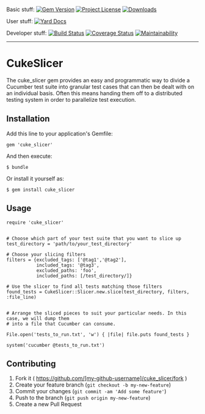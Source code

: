 Basic stuff:
[![Gem Version](https://badge.fury.io/rb/cuke_slicer.svg)](https://rubygems.org/gems/cuke_slicer)
[![Project License](https://img.shields.io/badge/license-MIT-blue.svg)](https://opensource.org/licenses/mit-license.php)
[![Downloads](https://img.shields.io/gem/dt/cuke_slicer.svg)](https://rubygems.org/gems/cuke_slicer)

User stuff:
[![Yard Docs](http://img.shields.io/badge/Documentation-API-blue.svg)](https://www.rubydoc.info/gems/cuke_slicer)

Developer stuff:
[![Build Status](https://travis-ci.org//grange-insurance/cuke_slicer.svg?branch=dev)](https://travis-ci.org/grange-insurance/cuke_slicer)
[![Coverage Status](https://coveralls.io/repos/github/grange-insurance/cuke_slicer/badge.svg?branch=dev)](https://coveralls.io/github/grange-insurance/cuke_slicer?branch=dev)
[![Maintainability](https://codeclimate.com/github/grange-insurance/cuke_slicer/badges/gpa.svg)](https://codeclimate.com/github/grange-insurance/cuke_slicer/maintainability)

---


# CukeSlicer

The cuke_slicer gem provides an easy and programmatic way to divide a Cucumber test suite into granular test
cases that can then be dealt with on an individual basis. Often this means handing them off to a distributed
testing system in order to parallelize test execution.

## Installation

Add this line to your application's Gemfile:

    gem 'cuke_slicer'

And then execute:

    $ bundle

Or install it yourself as:

    $ gem install cuke_slicer

## Usage

    require 'cuke_slicer'


    # Choose which part of your test suite that you want to slice up
    test_directory = 'path/to/your_test_directory'

    # Choose your slicing filters
    filters = {excluded_tags: ['@tag1','@tag2'],
               included_tags: '@tag3',
               excluded_paths: 'foo',
               included_paths: [/test_directory/]}

    # Use the slicer to find all tests matching those filters
    found_tests = CukeSlicer::Slicer.new.slice(test_directory, filters, :file_line)


    # Arrange the sliced pieces to suit your particular needs. In this case, we will dump them
    # into a file that Cucumber can consume.

    File.open('tests_to_run.txt', 'w') { |file| file.puts found_tests }

    system('cucumber @tests_to_run.txt')


## Contributing

1. Fork it ( https://github.com/[my-github-username]/cuke_slicer/fork )
2. Create your feature branch (`git checkout -b my-new-feature`)
3. Commit your changes (`git commit -am 'Add some feature'`)
4. Push to the branch (`git push origin my-new-feature`)
5. Create a new Pull Request
